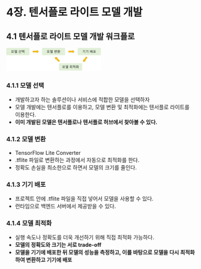 # 4장. 텐서플로 라이트 모델 개발


## 4.1 텐서플로 라이트 모델 개발 워크플로

<img src="img.png" width="50%" height="50%">

### 4.1.1 모델 선택
- 개발하고자 하는 솔루션이나 서비스에 적합한 모델을 선택하자
- 모델 개발에는 텐서플로를 이용하고, 모델 변환 및 최적화에는 텐서플로 라이트를 이용한다.
- **이미 개발된 모델은 텐서플로나 텐서플로 허브에서 찾아볼 수 있다.**

### 4.1.2 모델 변환
- TensorFlow Lite Converter
- .tflite 파일로 변환하는 과정에서 자동으로 최적화를 한다.
- 정확도 손실을 최소한으로 하면서 모델의 크기를 줄인다.

### 4.1.3 기기 배포
- 프로젝트 안에 .tflite 파일을 직접 넣어서 모델을 사용할 수 있다.
- 런타임으로 백엔드 서버에서 제공받을 수 있다.

### 4.1.4 모델 최적화
- 실행 속도나 정확도를 더욱 개선하기 위해 직접 최적화 가능하다.
- **모델의 정확도와 크기는 서로 trade-off**
- **모델을 기기에 배포한 뒤 모델의 성능을 측정하고, 이를 바탕으로 모델을 다시 최적화하여 변환하고 기기에 배포**
